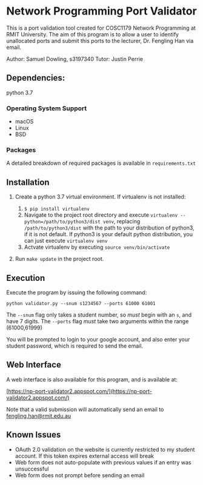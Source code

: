 # Network Programming Port Validator
This is a port validation tool created for COSC1179 Network Programming at RMIT University. The aim of this program is to allow a user to identify unallocated ports and submit this ports to the lecturer, Dr. Fengling Han via email.

Author: Samuel Dowling, s3197340
Tutor: Justin Perrie

## Dependencies:
python 3.7
### Operating System Support
- macOS
- Linux
- BSD

### Packages
A detailed breakdown of required packages is available in `requirements.txt`

## Installation

1. Create a python 3.7 virtual environment. If virtualenv is not installed:
	1. `$ pip install virtualenv`
	2. Navigate to the project root directory and execute `virtualenv --python=/path/to/python3/dist venv`, replacing `/path/to/python3/dist` with the path to your distribution of python3, if it is not default. If python3 is your default python distribution, you can just execute `virtualenv venv`
	3. Actvate virtualenv by executing `source venv/bin/activate`

2. Run `make update` in the project root.

## Execution

Execute the program by issuing the following command:

`python validator.py --snum s1234567 --ports 61000 61001`

The `--snum` flag only takes a student number, so *must* begin with an `s`, and have 7 digits.
The `--ports` flag *must* take two arguments within the range (61000,61999)

You will be prompted to login to your google account, and also enter your student password, which is required to send the email.

## Web Interface

A web interface is also available for this program, and is available at:

[https://np-port-validator2.appspot.com/](https://np-port-validator2.appspot.com/)

Note that a valid submission will automatically send an email to fengling.han@rmit.edu.au

## Known Issues

- OAuth 2.0 validation on the website is currently restricted to my student account. If this token expires external access will break
- Web form does not auto-populate with previous values if an entry was unsuccessful
- Web form does not prompt before sending an email